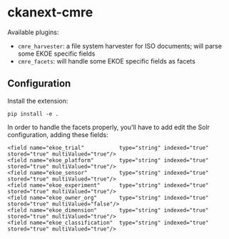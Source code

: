 ckanext-cmre
============

Available plugins:

- `cmre_harvester`: a file system harvester for ISO documents; will parse some EKOE specific fields
- `cmre_facets`: will handle some EKOE specific fields as facets


Configuration
-------------

Install the extension:
```
pip install -e .
```

In order to handle the facets properly, you'll have to add edit the Solr configuration, adding these fields:
```
<field name="ekoe_trial"           type="string" indexed="true" stored="true" multiValued="true"/>
<field name="ekoe_platform"        type="string" indexed="true" stored="true" multiValued="true"/>
<field name="ekoe_sensor"          type="string" indexed="true" stored="true" multiValued="true"/>
<field name="ekoe_experiment"      type="string" indexed="true" stored="true" multiValued="true"/>
<field name="ekoe_owner_org"       type="string" indexed="true" stored="true" multiValued="false"/>
<field name="ekoe_dimension"       type="string" indexed="true" stored="true" multiValued="true"/>
<field name="ekoe_classification"  type="string" indexed="true" stored="true" multiValued="true"/>
```
